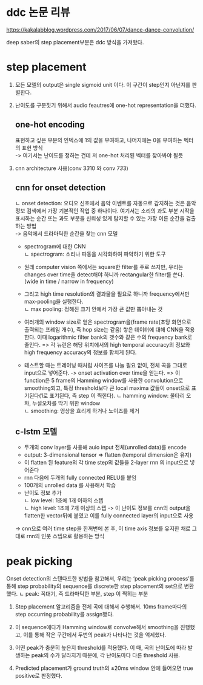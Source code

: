 # ddc 논문 리뷰
https://kakalabblog.wordpress.com/2017/06/07/dance-dance-convolution/ 
    
deep saber의 step placement부분은 ddc 방식을 가져왔다.   

# step placement
1. 모든 모델의 output은 single sigmoid unit 이다. 이 구간이 step인지 아닌지를 판별한다. 
2. 난이도를 구분짓기 위해서 audio feautres에 one-hot representation을 더했다.
    ## one-hot encoding
    표현하고 싶은 부분의 인덱스에 1의 값을 부여하고, 나머지에는 0을 부여하는 벡터의 표현 방식    
    -> 여기서는 난이도를 정하는 건데 저 one-hot 처리된 벡터를 찾아봐야 될듯

3. cnn architecture 사용(conv 3*3*10 와 conv 7*3*3) 
    ## cnn for onset detection 
    ㄴ onset detection: 오디오 신호에서 음악 이벤트를 자동으로 감지하는 것은 음악 정보 검색에서 가장 기본적인 작업 중 하나이다. 여기서는 소리의 과도 부분 시작을 표시하는 순간 또는 과도 부분을 신뢰성 있게 탐지할 수 있는 가장 이른 순간을 검출하는 방법    
    -> 음악에서 드라마틱한 순간을 찾는 cnn 모델
    
    - spectrogram에 대한 CNN    
    ㄴ spectrogram: 소리나 파동을 시각화하여 파악하기 위한 도구

    - 원래 computer vision 쪽에서는 square한 filter를 주로 쓰지만,  우리는 changes over time을 detect해야 하니까 rectangular한 filter를 쓴다.(wide in time / narrow in frequency)

    - 그리고 high time resolution의 결과물을 필요로 하니까 frequency에서만 max-pooling을 실행한다.    
    ㄴ max pooling: 정해진 크기 안에서 가장 큰 값만 뽑아내는 것    

    - 여러개의 window size로 얻은 spectrogram을(frame rate(초당 화면으로 출력되는 프레임 개수), 즉 hop size는 같음) 쌓은 데이터에 대해 CNN을 적용한다. 
    이때 logarithmic filter bank의 갯수와 같은 수의 frequency bank로 줄인다. => 각 뉴런은 해당 위치에서의 high temporal accuracy의 정보와 high frequency accuracy의 정보를 합치게 된다.

    - 테스트할 때는 트레이닝 때처럼 사이즈를 나눌 필요 없이, 전체 곡을 그대로 input으로 넣어준다. ->  onset activation over time을 얻는다. => 이 function은 5 frame의 Hamming window를 사용한 convolution으로 smoothing되고, 특정 threshold보다 큰 local maxima 값들이 onset으로 표기된다(1로 표기된다, 즉 step 이 찍힌다).
    ㄴ hamming window: 울타리 오차, 누설오차를 막기 위한 window   
    ㄴ smoothing: 영상을 흐리게 하거나 노이즈를 제거   

    ## c-lstm 모델
    - 두개의 conv layer를 사용해 auio input 전체(unrolled data)를 encode
    - output: 3-dimensional tensor => flatten (temporal dimension은 유지)
    - 이 flatten 된 feature의 각 time step의 값들을 2-layer rnn 의 input으로 넣어준다
    - rnn 다음에 두개의 fully connected RELU를 붙임
    - 100개의 unrolled data 를 사용해서 학습
    - 난이도 정보 추가   
    ㄴ low level: 1초에 1개 이하의 스텝    
    ㄴ high level: 1초에 7개 이상의 스텝
    -> 이 난이도 정보를 cnn의 output을 flatten한 vector뒤에 붙였고 이를 fully connected layer의 input으로 사용    
       
    -> cnn으로 여러 time step을 한꺼번에 본 후, 이 time axis 정보를 유지한 채로 그대로 rnn의 인풋 스텝으로 활용하는 방식    

# peak picking

Onset detection의 스탠다드한 방법을 참고해서, 우리는 ‘peak picking process’를 통해 step probability의 sequence를 discrete한 step placement의 set으로 변환했다.
ㄴ peak: 꼭대기, 즉 드라마틱한 부분, step 이 찍히는 부분    


1. Step placement 알고리즘을 전체 곡에 대해서 수행해서. 10ms frame마다의 step occurring probability를 assign했다.

2. 이 sequence에다가 Hamming window로 convolve해서 smoothing을 진행했고, 이를 통해 작은 구간에서 두번의 peak가 나타나는 것을 억제했다.

3. 어떤 peak가 충분히 높은지 threshold를 적용했다. 이 때, 곡의 난이도에 따라 발생하는 peak의 수가 달라지기 때문에, 각 난이도마다 다른 threshold 사용.

4. Predicted placement가 ground truth의 ±20ms window 안에 들어오면 true positive로 판정했다.


